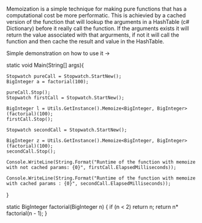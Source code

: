 Memoization is a simple technique for making pure functions that has a computational cost be more performatic. This is achievied by a cached version of the function that will lookup the arguments in a HashTable (c# Dictionary) before it really call the function. If the arguments exists it will return the value associated with that argurments, if not it will call the function and then cache the result and value in the HashTable.

Simple demonstration on how to use it ->



static void Main(String[] args){

	Stopwatch pureCall = Stopwatch.StartNew();	
	BigInteger a = factorial(100);
	
	pureCall.Stop();
	Stopwatch firstCall = Stopwatch.StartNew();
    
    BigInteger l = Utils.GetInstance().Memoize<BigInteger, BigInteger>(factorial)(100);
    firstCall.Stop();
    
    Stopwatch secondCall = Stopwatch.StartNew();
    
    BigInteger z = Utils.GetInstance().Memoize<BigInteger, BigInteger>(factorial)(100);
    secondCall.Stop();

    Console.WriteLine(String.Format("Runtime of the function with memoize with not cached params: {0}", firstCall.ElapsedMilliseconds));

    Console.WriteLine(String.Format("Runtime of the function with memoize with cached params : {0}", secondCall.ElapsedMilliseconds));
}


static BigInteger factorial(BigInteger n) 
{
	if (n < 2) return n;
	return n* factorial(n - 1);
}